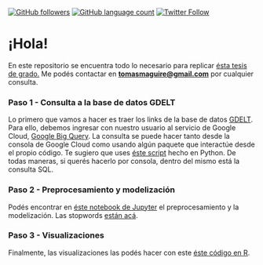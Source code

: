 [![GitHub followers](https://img.shields.io/github/followers/tomasebm?style=social)](https://github.com/tomasebm/) [![GitHub language count](https://img.shields.io/github/languages/count/tomasebm/topicmodeling)](https://github.com/tomasebm/topicmodeling/) [![Twitter Follow](https://img.shields.io/twitter/follow/tomasebm?style=social)](https://twitter.com/tomasebm)

# ¡Hola!

En este repositorio se encuentra todo lo necesario para replicar [ésta tesis de grado.](https://github.com/tomasebm/topicmodeling/edit/gh-pages/index.md) Me podés contactar en **tomasmaguire@gmail.com** por cualquier consulta.


### Paso 1 - Consulta a la base de datos GDELT

Lo primero que vamos a hacer es traer los links de la base de datos [GDELT](https://www.gdeltproject.org/). Para ello, debemos ingresar con nuestro usuario al servicio de Google Cloud, [Google Big Query](https://cloud.google.com/bigquery). La consulta se puede hacer tanto desde la consola de Google Cloud como usando algún paquete que interactúe desde el propio código. Te sugiero que uses [éste script](https://github.com/tomasebm/topicmodeling/blob/main/consultabigquery.py) hecho en Python. De todas maneras, si querés hacerlo por consola, dentro del mismo está la consulta SQL.

### Paso 2 - Preprocesamiento y modelización

Podés encontrar en [éste notebook de Jupyter](https://github.com/tomasebm/topicmodeling/blob/main/notebook.ipynb) el preprocesamiento y la modelización. Las stopwords [están acá](https://github.com/tomasebm/topicmodeling/blob/main/stopwords.txt).

### Paso 3 - Visualizaciones

Finalmente, las visualizaciones las podés hacer con este [éste código en R](https://github.com/tomasebm/topicmodeling/blob/main/VizTopic_TOM.R).


